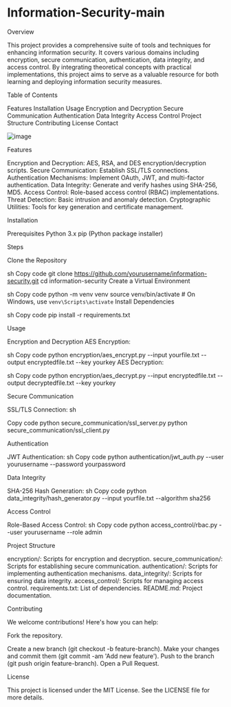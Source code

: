 # Information-Security-main

Overview

This project provides a comprehensive suite of tools and techniques for enhancing information security. It covers various domains including encryption, secure communication, authentication, data integrity, and access control. By integrating theoretical concepts with practical implementations, this project aims to serve as a valuable resource for both learning and deploying information security measures.

Table of Contents

Features
Installation
Usage
Encryption and Decryption
Secure Communication
Authentication
Data Integrity
Access Control
Project Structure
Contributing
License
Contact

![image](https://github.com/vishnuvemuri/Information-Security-main/assets/96485620/f933f873-8904-47c4-a3ff-f048b17601c6)


Features

Encryption and Decryption:
AES, RSA, and DES encryption/decryption scripts.
Secure Communication:
Establish SSL/TLS connections.
Authentication Mechanisms:
Implement OAuth, JWT, and multi-factor authentication.
Data Integrity:
Generate and verify hashes using SHA-256, MD5.
Access Control:
Role-based access control (RBAC) implementations.
Threat Detection:
Basic intrusion and anomaly detection.
Cryptographic Utilities:
Tools for key generation and certificate management.

Installation

Prerequisites
Python 3.x
pip (Python package installer)

Steps

Clone the Repository

sh
Copy code
git clone https://github.com/yourusername/information-security.git
cd information-security
Create a Virtual Environment

sh
Copy code
python -m venv venv
source venv/bin/activate  # On Windows, use `venv\Scripts\activate`
Install Dependencies

sh
Copy code
pip install -r requirements.txt

Usage

Encryption and Decryption
AES Encryption:

sh
Copy code
python encryption/aes_encrypt.py --input yourfile.txt --output encryptedfile.txt --key yourkey
AES Decryption:

sh
Copy code
python encryption/aes_decrypt.py --input encryptedfile.txt --output decryptedfile.txt --key yourkey

Secure Communication

SSL/TLS Connection:
sh

Copy code
python secure_communication/ssl_server.py
python secure_communication/ssl_client.py

Authentication

JWT Authentication:
sh
Copy code
python authentication/jwt_auth.py --user yourusername --password yourpassword

Data Integrity

SHA-256 Hash Generation:
sh
Copy code
python data_integrity/hash_generator.py --input yourfile.txt --algorithm sha256

Access Control

Role-Based Access Control:
sh
Copy code
python access_control/rbac.py --user yourusername --role admin

Project Structure

encryption/: Scripts for encryption and decryption.
secure_communication/: Scripts for establishing secure communication.
authentication/: Scripts for implementing authentication mechanisms.
data_integrity/: Scripts for ensuring data integrity.
access_control/: Scripts for managing access control.
requirements.txt: List of dependencies.
README.md: Project documentation.

Contributing

We welcome contributions! Here's how you can help:

Fork the repository.

Create a new branch (git checkout -b feature-branch).
Make your changes and commit them (git commit -am 'Add new feature').
Push to the branch (git push origin feature-branch).
Open a Pull Request.

License

This project is licensed under the MIT License. See the LICENSE file for more details.
